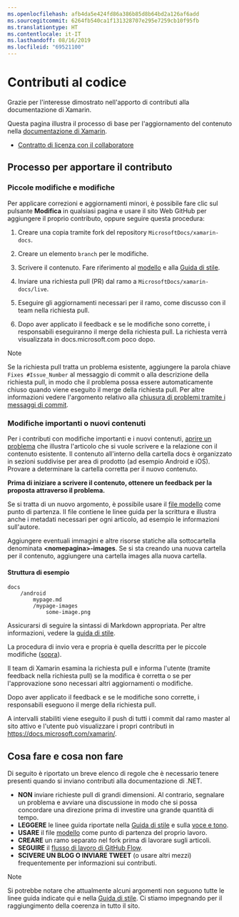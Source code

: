 ```yaml
---
ms.openlocfilehash: afb4da5e424fd86a386b85d8b64bd2a126af6add
ms.sourcegitcommit: 6264fb540ca1f131328707e295e7259cb10f95fb
ms.translationtype: HT
ms.contentlocale: it-IT
ms.lasthandoff: 08/16/2019
ms.locfileid: "69521100"
---
```

# <a name="contributing"></a>Contributi al codice

Grazie per l'interesse dimostrato nell'apporto di contributi alla documentazione di Xamarin.

Questa pagina illustra il processo di base per l'aggiornamento del contenuto nella [documentazione di Xamarin](https://docs.microsoft.com/xamarin).

* [Contratto di licenza con il collaboratore](LICENSE)

## <a name="process-for-contributing"></a>Processo per apportare il contributo

### <a name="small-changes--edits"></a>Piccole modifiche e modifiche

Per applicare correzioni e aggiornamenti minori, è possibile fare clic sul pulsante **Modifica** in qualsiasi pagina e usare il sito Web GitHub per aggiungere il proprio contributo, oppure seguire questa procedura:

1. Creare una copia tramite fork del repository `MicrosoftDocs/xamarin-docs`.

2. Creare un elemento `branch` per le modifiche.

3. Scrivere il contenuto. Fare riferimento al [modello](contributing-guidelines/template.md) e alla [Guida di stile](contributing-guidelines/voice-tone.md).

4. Inviare una richiesta pull (PR) dal ramo a `MicrosoftDocs/xamarin-docs/live`.

5. Eseguire gli aggiornamenti necessari per il ramo, come discusso con il team nella richiesta pull.

6. Dopo aver applicato il feedback e se le modifiche sono corrette, i responsabili eseguiranno il merge della richiesta pull. La richiesta verrà visualizzata in docs.microsoft.com poco dopo.


> [!NOTE]
> Se la richiesta pull tratta un problema esistente, aggiungere la parola chiave `Fixes #Issue_Number` al messaggio di commit o alla descrizione della richiesta pull, in modo che il problema possa essere automaticamente chiuso quando viene eseguito il merge della richiesta pull. Per altre informazioni vedere l'argomento relativo alla [chiusura di problemi tramite i messaggi di commit](https://help.github.com/articles/closing-issues-via-commit-messages/).


### <a name="big-changes-or-new-content"></a>Modifiche importanti o nuovi contenuti

Per i contributi con modifiche importanti e i nuovi contenuti, [aprire un problema](https://github.com/MicrosoftDocs/xamarin-docs/issues) che illustra l'articolo che si vuole scrivere e la relazione con il contenuto esistente. Il contenuto all'interno della cartella docs è organizzato in sezioni suddivise per area di prodotto (ad esempio Android e iOS). Provare a determinare la cartella corretta per il nuovo contenuto. 

**Prima di iniziare a scrivere il contenuto, ottenere un feedback per la proposta attraverso il problema.**

Se si tratta di un nuovo argomento, è possibile usare il [file modello](../contributing-guidelines/template.md) come punto di partenza. Il file contiene le linee guida per la scrittura e illustra anche i metadati necessari per ogni articolo, ad esempio le informazioni sull'autore.

Aggiungere eventuali immagini e altre risorse statiche alla sottocartella denominata **\<nomepagina>-images**. Se si sta creando una nuova cartella per il contenuto, aggiungere una cartella images alla nuova cartella.

#### <a name="example-structure"></a>Struttura di esempio

```
docs
    /android
        mypage.md
        /mypage-images
            some-image.png
```

Assicurarsi di seguire la sintassi di Markdown appropriata. Per altre informazioni, vedere la [guida di stile](../contributing-guidelines/template.md).

La procedura di invio vera e propria è quella descritta per le piccole modifiche ([sopra](#process-for-contributing)).

Il team di Xamarin esamina la richiesta pull e informa l'utente (tramite feedback nella richiesta pull) se la modifica è corretta o se per l'approvazione sono necessari altri aggiornamenti o modifiche.

Dopo aver applicato il feedback e se le modifiche sono corrette, i responsabili eseguono il merge della richiesta pull.

A intervalli stabiliti viene eseguito il push di tutti i commit dal ramo master al sito attivo e l'utente può visualizzare i propri contributi in https://docs.microsoft.com/xamarin/.

## <a name="dos-and-donts"></a>Cosa fare e cosa non fare

Di seguito è riportato un breve elenco di regole che è necessario tenere presenti quando si inviano contributi alla documentazione di .NET.

- **NON** inviare richieste pull di grandi dimensioni. Al contrario, segnalare un problema e avviare una discussione in modo che si possa concordare una direzione prima di investire una grande quantità di tempo.
- **LEGGERE** le linee guida riportate nella [Guida di stile](contributing-guidelines/template.md) e sulla [voce e tono](contributing-guidelines/voice-tone.md).
- **USARE** il file [modello](contributing-guidelines/template.md) come punto di partenza del proprio lavoro.
- **CREARE** un ramo separato nel fork prima di lavorare sugli articoli.
- **SEGUIRE** il [flusso di lavoro di GitHub Flow](https://guides.github.com/introduction/flow/).
- **SCIVERE UN BLOG O INVIARE TWEET** (o usare altri mezzi) frequentemente per informazioni sui contributi.

> [!NOTE]
> Si potrebbe notare che attualmente alcuni argomenti non seguono tutte le linee guida indicate qui e nella [Guida di stile](contributing-guidelines/template.md). Ci stiamo impegnando per il raggiungimento della coerenza in tutto il sito. 


